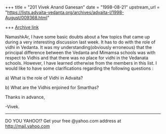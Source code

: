 +++
title = "201 Vivek Anand Ganesan"
date = "1998-08-21"
upstream_url = "https://lists.advaita-vedanta.org/archives/advaita-l/1998-August/009368.html"

+++
[Archive link](https://lists.advaita-vedanta.org/archives/advaita-l/1998-August/009368.html)

NamashkAr,
  I have some basic doubts about a few topics that came up during a
very interesting discussion last week. It has to do with the role of
vidhi in Vedanta. It was my understanding(obviously erroneous) that
the principal difference between the Vedanta and Mimamsa schools was
with respect to Vidhis and that there was no place for vidhi in the
Vedanata schools. However, I have learned otherwise from the members
in this list. I would like to have some clarifications regarding the
following questions :

  a) What is the role of Vidhi in Advaita?

  b) What are the Vidhis enjoined for Smarthas?

Thanks in advance,

-Vivek.




_________________________________________________________
DO YOU YAHOO!?
Get your free @yahoo.com address at http://mail.yahoo.com


